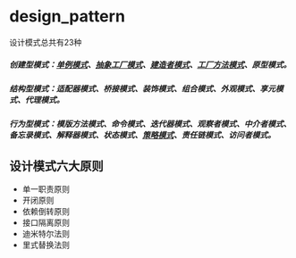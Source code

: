 # design_pattern
设计模式总共有23种
##### 创建型模式：[单例模式](https://github.com/fjnuwm/design_pattern/tree/master/singleton)、[抽象工厂模式](https://github.com/fjnuwm/design_pattern/tree/master/abstract-factory "抽象工厂模式")、[建造者模式](https://github.com/fjnuwm/design_pattern/tree/master/builder)、[工厂方法模式](https://github.com/fjnuwm/design_pattern/tree/master/factory)、原型模式。
##### 结构型模式：适配器模式、桥接模式、装饰模式、组合模式、外观模式、享元模式、代理模式。
##### 行为型模式：模版方法模式、命令模式、迭代器模式、观察者模式、中介者模式、备忘录模式、解释器模式、状态模式、[策略模式](https://github.com/fjnuwm/design_pattern/tree/master/strategy)、责任链模式、访问者模式。

## 设计模式六大原则
- 单一职责原则
- 开闭原则
- 依赖倒转原则
- 接口隔离原则
- 迪米特尔法则
- 里式替换法则
